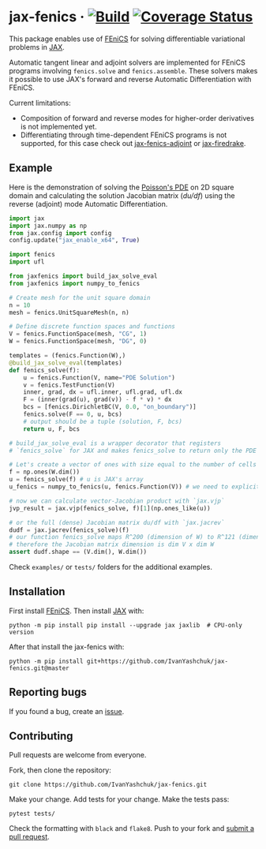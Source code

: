 # jax-fenics &middot; [![Build](https://github.com/ivanyashchuk/jax-fenics/workflows/CI/badge.svg)](https://github.com/ivanyashchuk/jax-fenics/actions?query=workflow%3ACI+branch%3Amaster) [![Coverage Status](https://coveralls.io/repos/github/IvanYashchuk/jax-fenics/badge.svg?branch=master)](https://coveralls.io/github/IvanYashchuk/jax-fenics?branch=master)

This package enables use of [FEniCS](http://fenicsproject.org) for solving differentiable variational problems in [JAX](https://github.com/google/jax).

Automatic tangent linear and adjoint solvers are implemented for FEniCS programs involving `fenics.solve` and `fenics.assemble`.
These solvers makes it possible to use JAX's forward and reverse Automatic Differentiation with FEniCS.

Current limitations:
* Composition of forward and reverse modes for higher-order derivatives is not implemented yet.
* Differentiating through time-dependent FEniCS programs is not supported, for this case check out [jax-fenics-adjoint](https://github.com/IvanYashchuk/jax-fenics-adjoint) or [jax-firedrake](https://github.com/IvanYashchuk/jax-firedrake).

## Example
Here is the demonstration of solving the [Poisson's PDE](https://en.wikipedia.org/wiki/Poisson%27s_equation)
on 2D square domain and calculating the solution Jacobian matrix (_du/df_) using the reverse (adjoint) mode Automatic Differentiation.
```python
import jax
import jax.numpy as np
from jax.config import config
config.update("jax_enable_x64", True)

import fenics
import ufl

from jaxfenics import build_jax_solve_eval
from jaxfenics import numpy_to_fenics

# Create mesh for the unit square domain
n = 10
mesh = fenics.UnitSquareMesh(n, n)

# Define discrete function spaces and functions
V = fenics.FunctionSpace(mesh, "CG", 1)
W = fenics.FunctionSpace(mesh, "DG", 0)

templates = (fenics.Function(W),)
@build_jax_solve_eval(templates)
def fenics_solve(f):
    u = fenics.Function(V, name="PDE Solution")
    v = fenics.TestFunction(V)
    inner, grad, dx = ufl.inner, ufl.grad, ufl.dx
    F = (inner(grad(u), grad(v)) - f * v) * dx
    bcs = [fenics.DirichletBC(V, 0.0, "on_boundary")]
    fenics.solve(F == 0, u, bcs)
    # output should be a tuple (solution, F, bcs)
    return u, F, bcs

# build_jax_solve_eval is a wrapper decorator that registers
# `fenics_solve` for JAX and makes fenics_solve to return only the PDE solution

# Let's create a vector of ones with size equal to the number of cells in the mesh
f = np.ones(W.dim())
u = fenics_solve(f) # u is JAX's array
u_fenics = numpy_to_fenics(u, fenics.Function(V)) # we need to explicitly provide template function for conversion

# now we can calculate vector-Jacobian product with `jax.vjp`
jvp_result = jax.vjp(fenics_solve, f)[1](np.ones_like(u))

# or the full (dense) Jacobian matrix du/df with `jax.jacrev`
dudf = jax.jacrev(fenics_solve)(f)
# our function fenics_solve maps R^200 (dimension of W) to R^121 (dimension of V)
# therefore the Jacobian matrix dimension is dim V x dim W
assert dudf.shape == (V.dim(), W.dim())
```
Check `examples/` or `tests/` folders for the additional examples.

## Installation
First install [FEniCS](http://fenicsproject.org).
Then install [JAX](https://github.com/google/jax) with:

    python -m pip install pip install --upgrade jax jaxlib  # CPU-only version

After that install the jax-fenics with:

    python -m pip install git+https://github.com/IvanYashchuk/jax-fenics.git@master

## Reporting bugs

If you found a bug, create an [issue].

[issue]: https://github.com/IvanYashchuk/jax-fenics/issues/new

## Contributing

Pull requests are welcome from everyone.

Fork, then clone the repository:

    git clone https://github.com/IvanYashchuk/jax-fenics.git

Make your change. Add tests for your change. Make the tests pass:

    pytest tests/

Check the formatting with `black` and `flake8`. Push to your fork and [submit a pull request][pr].

[pr]: https://github.com/IvanYashchuk/jax-fenics/pulls